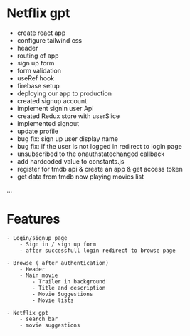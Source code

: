 # Netflix gpt

- create react app
- configure tailwind css
- header
- routing of app
- sign up form
- form validation
- useRef hook
- firebase setup
- deploying our app to production
- created signup account
- implement signIn user Api
- created Redux store with userSlice
- implemented signout
- update profile 
- bug fix: sign up user display name
- bug fix: if the user is not logged in redirect to login page 
- unsubscribed to the onauthstatechanged callback
- add hardcoded value to constants.js
- register for tmdb api & create an app & get access token
- get data from tmdb now playing movies list

...
# Features
    - Login/signup page
        - Sign in / sign up form
        - after successfull login redirect to browse page
        
    - Browse ( after authentication)
        - Header
        - Main movie
            - Trailer in background
            - Title and description
            - Movie Suggestions
            - Movie lists 

    - Netflix gpt
        - search bar
        - movie suggestions